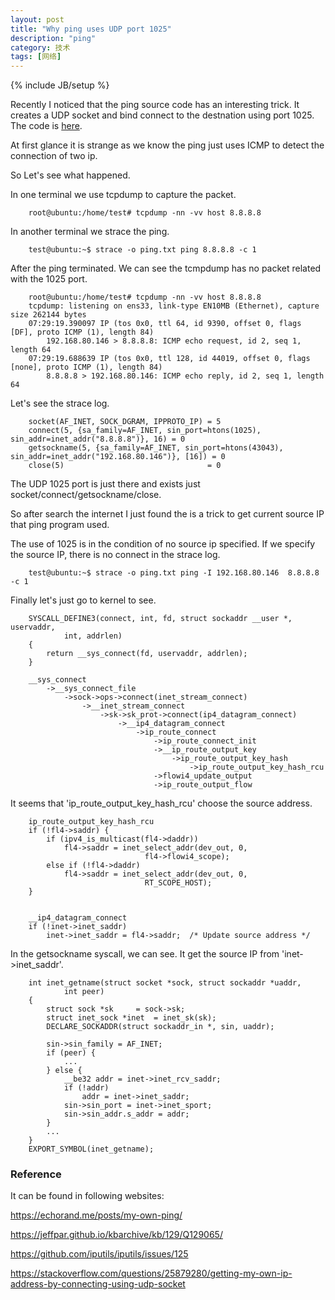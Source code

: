 ```yaml
---
layout: post
title: "Why ping uses UDP port 1025"
description: "ping"
category: 技术
tags: [网络]
---
```

{% include JB/setup %}

Recently I noticed that the ping source code has an interesting trick.
It creates a UDP socket and bind connect to the destnation using port 1025. The code is [here](https://github.com/iputils/iputils/blob/master/ping/ping.c#L707).

At first glance it is strange as we know the ping just uses ICMP to detect the connection of two ip.

So Let's see what happened.

In one terminal we use tcpdump to capture the packet.

        root@ubuntu:/home/test# tcpdump -nn -vv host 8.8.8.8

In another terminal we strace the ping.

        test@ubuntu:~$ strace -o ping.txt ping 8.8.8.8 -c 1

After the ping terminated. We can see the tcmpdump has no packet related with the 1025 port.

        root@ubuntu:/home/test# tcpdump -nn -vv host 8.8.8.8
        tcpdump: listening on ens33, link-type EN10MB (Ethernet), capture size 262144 bytes
        07:29:19.390097 IP (tos 0x0, ttl 64, id 9390, offset 0, flags [DF], proto ICMP (1), length 84)
            192.168.80.146 > 8.8.8.8: ICMP echo request, id 2, seq 1, length 64
        07:29:19.688639 IP (tos 0x0, ttl 128, id 44019, offset 0, flags [none], proto ICMP (1), length 84)
            8.8.8.8 > 192.168.80.146: ICMP echo reply, id 2, seq 1, length 64

Let's see the strace log.

        socket(AF_INET, SOCK_DGRAM, IPPROTO_IP) = 5
        connect(5, {sa_family=AF_INET, sin_port=htons(1025), sin_addr=inet_addr("8.8.8.8")}, 16) = 0
        getsockname(5, {sa_family=AF_INET, sin_port=htons(43043), sin_addr=inet_addr("192.168.80.146")}, [16]) = 0
        close(5)                                = 0

The UDP 1025 port is just there and exists just socket/connect/getsockname/close.

So after search the internet I just found the is a trick to get current source IP that ping program used. 

The use of 1025 is in the condition of no source ip specified. If we specify the source IP, there is no connect in the strace log.

        test@ubuntu:~$ strace -o ping.txt ping -I 192.168.80.146  8.8.8.8 -c 1

Finally let's just go to kernel to see.

        SYSCALL_DEFINE3(connect, int, fd, struct sockaddr __user *, uservaddr,
                int, addrlen)
        {
            return __sys_connect(fd, uservaddr, addrlen);
        }

        __sys_connect
            ->__sys_connect_file
                ->sock->ops->connect(inet_stream_connect)
                    ->__inet_stream_connect
                        ->sk->sk_prot->connect(ip4_datagram_connect)
                            ->__ip4_datagram_connect
                                ->ip_route_connect
                                    ->ip_route_connect_init
                                    ->__ip_route_output_key
                                        ->ip_route_output_key_hash
                                            ->ip_route_output_key_hash_rcu
                                    ->flowi4_update_output
                                    ->ip_route_output_flow

It seems that 'ip_route_output_key_hash_rcu' choose the source address.

        ip_route_output_key_hash_rcu
		if (!fl4->saddr) {
			if (ipv4_is_multicast(fl4->daddr))
				fl4->saddr = inet_select_addr(dev_out, 0,
							      fl4->flowi4_scope);
			else if (!fl4->daddr)
				fl4->saddr = inet_select_addr(dev_out, 0,
							      RT_SCOPE_HOST);
		}


        __ip4_datagram_connect
        if (!inet->inet_saddr)
            inet->inet_saddr = fl4->saddr;	/* Update source address */


In the getsockname syscall, we can see. It get the source IP from 'inet->inet_saddr'.

        int inet_getname(struct socket *sock, struct sockaddr *uaddr,
                int peer)
        {
            struct sock *sk		= sock->sk;
            struct inet_sock *inet	= inet_sk(sk);
            DECLARE_SOCKADDR(struct sockaddr_in *, sin, uaddr);

            sin->sin_family = AF_INET;
            if (peer) {
                ...
            } else {
                __be32 addr = inet->inet_rcv_saddr;
                if (!addr)
                    addr = inet->inet_saddr;
                sin->sin_port = inet->inet_sport;
                sin->sin_addr.s_addr = addr;
            }
            ...
        }
        EXPORT_SYMBOL(inet_getname);


<h3> Reference </h3>

It can be found in following websites:

https://echorand.me/posts/my-own-ping/

https://jeffpar.github.io/kbarchive/kb/129/Q129065/

https://github.com/iputils/iputils/issues/125

https://stackoverflow.com/questions/25879280/getting-my-own-ip-address-by-connecting-using-udp-socket